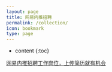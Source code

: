 ```yaml
---
layout: page
title: 网易内推招聘
permalink: /collection/
icon: bookmark
type: page
---
```


* content
{:toc}

[网易内推招聘工作岗位，上传简历就有机会](https://www.zhupite.com/tag/#job)